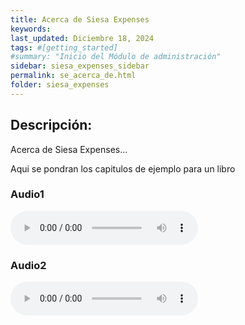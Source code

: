 ```yaml
---
title: Acerca de Siesa Expenses
keywords:
last_updated: Diciembre 18, 2024
tags: #[getting_started]
#summary: "Inicio del Módulo de administración"
sidebar: siesa_expenses_sidebar
permalink: se_acerca_de.html
folder: siesa_expenses
---
```


## **Descripción:**

Acerca de Siesa Expenses...

Aqui se pondran los capitulos de ejemplo para un libro

### **Audio1**

<audio controls>
  <source src="/Doc6/pdf/0_Introduccion.mp3" type="audio/mpeg">
  Tu navegador no soporta el elemento de audio.
</audio>

### **Audio2**

<audio controls>
  <source src="/Doc6/pages/libro1/1_Salud.mp3" type="audio/mpeg">
  Tu navegador no soporta el elemento de audio.
</audio>
